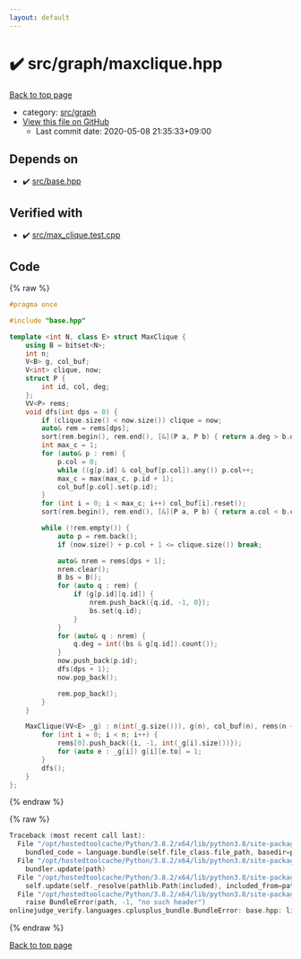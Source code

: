 ```yaml
---
layout: default
---
```


<!-- mathjax config similar to math.stackexchange -->
<script type="text/javascript" async
  src="https://cdnjs.cloudflare.com/ajax/libs/mathjax/2.7.5/MathJax.js?config=TeX-MML-AM_CHTML">
</script>
<script type="text/x-mathjax-config">
  MathJax.Hub.Config({
    TeX: { equationNumbers: { autoNumber: "AMS" }},
    tex2jax: {
      inlineMath: [ ['$','$'] ],
      processEscapes: true
    },
    "HTML-CSS": { matchFontHeight: false },
    displayAlign: "left",
    displayIndent: "2em"
  });
</script>

<script type="text/javascript" src="https://cdnjs.cloudflare.com/ajax/libs/jquery/3.4.1/jquery.min.js"></script>
<script src="https://cdn.jsdelivr.net/npm/jquery-balloon-js@1.1.2/jquery.balloon.min.js" integrity="sha256-ZEYs9VrgAeNuPvs15E39OsyOJaIkXEEt10fzxJ20+2I=" crossorigin="anonymous"></script>
<script type="text/javascript" src="../../../assets/js/copy-button.js"></script>
<link rel="stylesheet" href="../../../assets/css/copy-button.css" />


# :heavy_check_mark: src/graph/maxclique.hpp

<a href="../../../index.html">Back to top page</a>

* category: <a href="../../../index.html#5442c8f317d712204bf06ed26672e17c">src/graph</a>
* <a href="{{ site.github.repository_url }}/blob/master/src/graph/maxclique.hpp">View this file on GitHub</a>
    - Last commit date: 2020-05-08 21:35:33+09:00




## Depends on

* :heavy_check_mark: <a href="../base.hpp.html">src/base.hpp</a>


## Verified with

* :heavy_check_mark: <a href="../../../verify/src/max_clique.test.cpp.html">src/max_clique.test.cpp</a>


## Code

<a id="unbundled"></a>
{% raw %}
```cpp
#pragma once

#include "base.hpp"

template <int N, class E> struct MaxClique {
    using B = bitset<N>;
    int n;
    V<B> g, col_buf;
    V<int> clique, now;
    struct P {
        int id, col, deg;
    };
    VV<P> rems;
    void dfs(int dps = 0) {
        if (clique.size() < now.size()) clique = now;
        auto& rem = rems[dps];
        sort(rem.begin(), rem.end(), [&](P a, P b) { return a.deg > b.deg; });
        int max_c = 1;
        for (auto& p : rem) {
            p.col = 0;
            while ((g[p.id] & col_buf[p.col]).any()) p.col++;
            max_c = max(max_c, p.id + 1);
            col_buf[p.col].set(p.id);
        }
        for (int i = 0; i < max_c; i++) col_buf[i].reset();
        sort(rem.begin(), rem.end(), [&](P a, P b) { return a.col < b.col; });

        while (!rem.empty()) {
            auto p = rem.back();
            if (now.size() + p.col + 1 <= clique.size()) break;

            auto& nrem = rems[dps + 1];
            nrem.clear();
            B bs = B();
            for (auto q : rem) {
                if (g[p.id][q.id]) {
                    nrem.push_back({q.id, -1, 0});
                    bs.set(q.id);
                }
            }
            for (auto& q : nrem) {
                q.deg = int((bs & g[q.id]).count());
            }
            now.push_back(p.id);
            dfs(dps + 1);
            now.pop_back();

            rem.pop_back();
        }
    }

    MaxClique(VV<E> _g) : n(int(_g.size())), g(n), col_buf(n), rems(n + 1) {
        for (int i = 0; i < n; i++) {
            rems[0].push_back({i, -1, int(_g[i].size())});
            for (auto e : _g[i]) g[i][e.to] = 1;
        }
        dfs();
    }
};

```
{% endraw %}

<a id="bundled"></a>
{% raw %}
```cpp
Traceback (most recent call last):
  File "/opt/hostedtoolcache/Python/3.8.2/x64/lib/python3.8/site-packages/onlinejudge_verify/docs.py", line 349, in write_contents
    bundled_code = language.bundle(self.file_class.file_path, basedir=pathlib.Path.cwd())
  File "/opt/hostedtoolcache/Python/3.8.2/x64/lib/python3.8/site-packages/onlinejudge_verify/languages/cplusplus.py", line 172, in bundle
    bundler.update(path)
  File "/opt/hostedtoolcache/Python/3.8.2/x64/lib/python3.8/site-packages/onlinejudge_verify/languages/cplusplus_bundle.py", line 282, in update
    self.update(self._resolve(pathlib.Path(included), included_from=path))
  File "/opt/hostedtoolcache/Python/3.8.2/x64/lib/python3.8/site-packages/onlinejudge_verify/languages/cplusplus_bundle.py", line 162, in _resolve
    raise BundleError(path, -1, "no such header")
onlinejudge_verify.languages.cplusplus_bundle.BundleError: base.hpp: line -1: no such header

```
{% endraw %}

<a href="../../../index.html">Back to top page</a>

